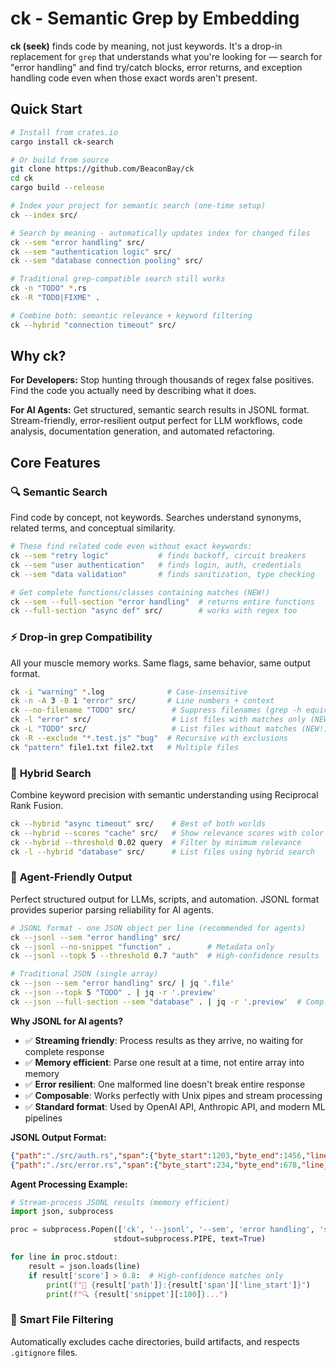 # ck - Semantic Grep by Embedding

**ck (seek)** finds code by meaning, not just keywords. It's a drop-in replacement for `grep` that understands what you're looking for — search for "error handling" and find try/catch blocks, error returns, and exception handling code even when those exact words aren't present.

## Quick Start

```bash
# Install from crates.io
cargo install ck-search

# Or build from source
git clone https://github.com/BeaconBay/ck
cd ck
cargo build --release
```

```bash
# Index your project for semantic search (one-time setup)
ck --index src/

# Search by meaning - automatically updates index for changed files
ck --sem "error handling" src/
ck --sem "authentication logic" src/
ck --sem "database connection pooling" src/

# Traditional grep-compatible search still works
ck -n "TODO" *.rs
ck -R "TODO|FIXME" .

# Combine both: semantic relevance + keyword filtering
ck --hybrid "connection timeout" src/
```

## Why ck?

**For Developers:** Stop hunting through thousands of regex false positives. Find the code you actually need by describing what it does.

**For AI Agents:** Get structured, semantic search results in JSONL format. Stream-friendly, error-resilient output perfect for LLM workflows, code analysis, documentation generation, and automated refactoring.





## Core Features

### 🔍 **Semantic Search**
Find code by concept, not keywords. Searches understand synonyms, related terms, and conceptual similarity.

```bash
# These find related code even without exact keywords:
ck --sem "retry logic"           # finds backoff, circuit breakers
ck --sem "user authentication"   # finds login, auth, credentials  
ck --sem "data validation"       # finds sanitization, type checking

# Get complete functions/classes containing matches (NEW!)
ck --sem --full-section "error handling"  # returns entire functions
ck --full-section "async def" src/        # works with regex too
```

### ⚡ **Drop-in grep Compatibility**
All your muscle memory works. Same flags, same behavior, same output format.

```bash
ck -i "warning" *.log              # Case-insensitive  
ck -n -A 3 -B 1 "error" src/       # Line numbers + context
ck --no-filename "TODO" src/        # Suppress filenames (grep -h equivalent)
ck -l "error" src/                  # List files with matches only (NEW!)
ck -L "TODO" src/                   # List files without matches (NEW!)
ck -R --exclude "*.test.js" "bug"  # Recursive with exclusions
ck "pattern" file1.txt file2.txt   # Multiple files
```

### 🎯 **Hybrid Search**  
Combine keyword precision with semantic understanding using Reciprocal Rank Fusion.

```bash
ck --hybrid "async timeout" src/    # Best of both worlds
ck --hybrid --scores "cache" src/   # Show relevance scores with color highlighting
ck --hybrid --threshold 0.02 query  # Filter by minimum relevance
ck -l --hybrid "database" src/      # List files using hybrid search
```

### 🤖 **Agent-Friendly Output**
Perfect structured output for LLMs, scripts, and automation. JSONL format provides superior parsing reliability for AI agents.

```bash
# JSONL format - one JSON object per line (recommended for agents)
ck --jsonl --sem "error handling" src/
ck --jsonl --no-snippet "function" .        # Metadata only
ck --jsonl --topk 5 --threshold 0.7 "auth"  # High-confidence results

# Traditional JSON (single array)
ck --json --sem "error handling" src/ | jq '.file'
ck --json --topk 5 "TODO" . | jq -r '.preview'
ck --json --full-section --sem "database" . | jq -r '.preview'  # Complete functions
```

**Why JSONL for AI agents?**
- ✅ **Streaming friendly**: Process results as they arrive, no waiting for complete response
- ✅ **Memory efficient**: Parse one result at a time, not entire array into memory
- ✅ **Error resilient**: One malformed line doesn't break entire response
- ✅ **Composable**: Works perfectly with Unix pipes and stream processing
- ✅ **Standard format**: Used by OpenAI API, Anthropic API, and modern ML pipelines

**JSONL Output Format:**
```json
{"path":"./src/auth.rs","span":{"byte_start":1203,"byte_end":1456,"line_start":42,"line_end":58},"language":"rust","snippet":"fn authenticate(user: User) -> Result<Token> { ... }","score":0.89}
{"path":"./src/error.rs","span":{"byte_start":234,"byte_end":678,"line_start":15,"line_end":25},"language":"rust","snippet":"impl Error for AuthError { ... }","score":0.76}
```

**Agent Processing Example:**
```python
# Stream-process JSONL results (memory efficient)
import json, subprocess

proc = subprocess.Popen(['ck', '--jsonl', '--sem', 'error handling', 'src/'], 
                       stdout=subprocess.PIPE, text=True)

for line in proc.stdout:
    result = json.loads(line)
    if result['score'] > 0.8:  # High-confidence matches only
        print(f"📍 {result['path']}:{result['span']['line_start']}")
        print(f"🔍 {result['snippet'][:100]}...")
```

### 📁 **Smart File Filtering**
Automatically excludes cache directories, build artifacts, and respects `.gitignore` files.

```bash